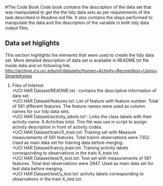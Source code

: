#The Code Book
Code book contains the description of the data set that was manipulated to get the the tidy data sets as per requirements of the task described in Readme.md file. It also contains the steps performed to manipulate the data and the description of the variable in both tidy data output files.

## Data set higlights
This section highlights the elements that were used to create the tidy data set. More detailed description of data set is available in README.txt file inside data and on following link.   
http://archive.ics.uci.edu/ml/datasets/Human+Activity+Recognition+Using+Smartphones 

1. Files of Interest    
*UCI HAR Dataset/README.txt  : contains the descriptive information of data set.      
*UCI HAR Dataset/features.txt: List of feature with feature number. Total of 561 different features. The feature names were used as column names for our tidy data sets.     
*UCI HAR Dataset/activity_labels.txt': Links the class labels with their activity name. 6 Activities total. This file was use in script to assign activity description in front of activity codes.       
*UCI HAR Dataset/train/X_train.txt: Training set with Measure measurements of 561 features. Total trainin observations were 7352. Used as main data set for training data before merging.    
*UCI HAR Dataset/train/y_train.txt: Training activity labels corresponding to observations in the train X_train.txt.      
*UCI HAR Dataset/test/X_test.txt: Test set with measurements of 561 features. Total test observations were 2947. Used as main data set for test data before merging.     
*UCI HAR Dataset/test/y_test.txt:  activity labels corresponding to observations in the train X_test.txt.    
